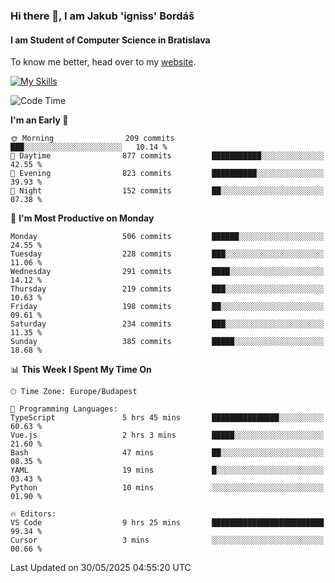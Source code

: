 ### Hi there 👋, I am Jakub 'igniss' Bordáš

#### I am Student of Computer Science in Bratislava
To know me better, head over to my [website](https://bordas.sk).

[![My Skills](https://skillicons.dev/icons?i=js,typescript,html,css,figma,svelte,vue,next,postgresql,nest,express,nodejs)](https://bordas.sk)


<!--START_SECTION:waka-->
![Code Time](http://img.shields.io/badge/Code%20Time-1%2C918%20hrs%2036%20mins-blue)

**I'm an Early 🐤** 

```text
🌞 Morning                209 commits         ███░░░░░░░░░░░░░░░░░░░░░░   10.14 % 
🌆 Daytime                877 commits         ███████████░░░░░░░░░░░░░░   42.55 % 
🌃 Evening                823 commits         ██████████░░░░░░░░░░░░░░░   39.93 % 
🌙 Night                  152 commits         ██░░░░░░░░░░░░░░░░░░░░░░░   07.38 % 
```
📅 **I'm Most Productive on Monday** 

```text
Monday                   506 commits         ██████░░░░░░░░░░░░░░░░░░░   24.55 % 
Tuesday                  228 commits         ███░░░░░░░░░░░░░░░░░░░░░░   11.06 % 
Wednesday                291 commits         ████░░░░░░░░░░░░░░░░░░░░░   14.12 % 
Thursday                 219 commits         ███░░░░░░░░░░░░░░░░░░░░░░   10.63 % 
Friday                   198 commits         ██░░░░░░░░░░░░░░░░░░░░░░░   09.61 % 
Saturday                 234 commits         ███░░░░░░░░░░░░░░░░░░░░░░   11.35 % 
Sunday                   385 commits         █████░░░░░░░░░░░░░░░░░░░░   18.68 % 
```


📊 **This Week I Spent My Time On** 

```text
🕑︎ Time Zone: Europe/Budapest

💬 Programming Languages: 
TypeScript               5 hrs 45 mins       ███████████████░░░░░░░░░░   60.63 % 
Vue.js                   2 hrs 3 mins        █████░░░░░░░░░░░░░░░░░░░░   21.60 % 
Bash                     47 mins             ██░░░░░░░░░░░░░░░░░░░░░░░   08.35 % 
YAML                     19 mins             █░░░░░░░░░░░░░░░░░░░░░░░░   03.43 % 
Python                   10 mins             ░░░░░░░░░░░░░░░░░░░░░░░░░   01.90 % 

🔥 Editors: 
VS Code                  9 hrs 25 mins       █████████████████████████   99.34 % 
Cursor                   3 mins              ░░░░░░░░░░░░░░░░░░░░░░░░░   00.66 % 
```


 Last Updated on 30/05/2025 04:55:20 UTC
<!--END_SECTION:waka-->
